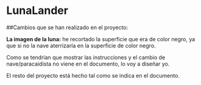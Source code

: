 # LunaLander

##Cambios que se han realizado en el proyecto:

**La imagen de la luna:** he recortado la superficie que era de color negro, ya que si no la nave aterrizaría en la superficie de color negro.

Como se tendrían que mostrar las instrucciones y el cambio de nave/paracaidista no viene en el documento, lo voy a diseñar yo.

El resto del proyecto está hecho tal como se indica en el documento.
